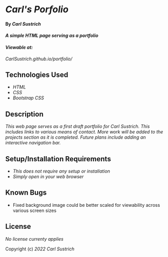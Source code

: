 # _Carl's Porfolio_

#### By _**Carl Sustrich**_

#### _A simple HTML page serving as a portfolio_

#### _Viewable at:_
_CarlSustrich.github.io/portfolio/_

## Technologies Used

* _HTML_
* _CSS_
* _Bootstrap CSS_

## Description

_This web page serves as a first draft portfolio for Carl Sustrich. This includes links to various means of contact. More work will be added to the projects section as it is completed. Future plans include adding an interactive navigation bar._

## Setup/Installation Requirements

* _This does not require any setup or installation_
* _Simply open in your web browser_

## Known Bugs

* Fixed background image could be better scaled for viewability across various screen sizes

## License

_No license currenty applies_

Copyright (c) _2022_ _Carl Sustrich_
